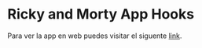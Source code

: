 # Ricky and Morty App Hooks

Para ver la app en web puedes visitar el siguente [link](https://rick-and-morty-app-hooks.netlify.app).
